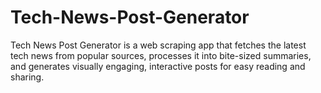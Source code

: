 # Tech-News-Post-Generator
Tech News Post Generator is a web scraping app that fetches the latest tech news from popular sources, processes it into bite-sized summaries, and generates visually engaging, interactive posts for easy reading and sharing.
